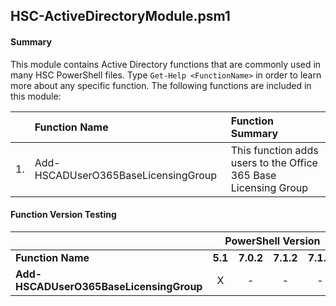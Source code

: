 ## HSC-ActiveDirectoryModule.psm1

#### Summary
This module contains Active Directory functions that are commonly used in many HSC PowerShell files. Type `Get-Help <FunctionName>` in order to learn more about any specific function. The following functions are included in this module:

| | Function Name | Function Summary |
| :--- | :------------- | :--- |
| 1. | Add-HSCADUserO365BaseLicensingGroup | This function adds users to the Office 365 Base Licensing Group |

#### Function Version Testing
<table>
<thead>
  <tr>
    <th></th>
    <th colspan="4"><b>PowerShell Version</b></th>
    <th></th>
  </tr>
</thead>
<tbody>
  <tr>
    <td><b>Function Name</b></td>
    <td><b>5.1</b></td>
    <td><b>7.0.2</b></td>
    <td><b>7.1.2</b></td>
    <td><b>7.1.3</b></td>
    <td><b>Pester</b></td>
  </tr>
  <tr>
    <td><b>Add-HSCADUserO365BaseLicensingGroup</b></td>
    <td style="text-align:center">X</td>
    <td style="text-align:center">-</td>
    <td style="text-align:center">-</td>
    <td style="text-align:center">-</td>
    <td style="text-align:center">-</td>
  </tr>
</tbody>
</table>
